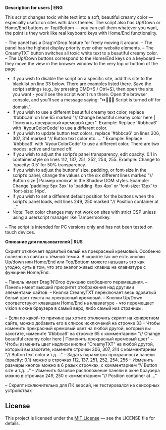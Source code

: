 **Description for users | ENG**

This script changes toxic white text into a soft, beautiful creamy color — especially useful on sites with dark themes.
The script also has Up/Down or Home/End buttons or Top/Bottom — you can call them whatever you want, the point is they work like real keyboard keys with Home/End functionality.

– The panel has a Drag'n'Drop feature for freely moving it around.
– The panel has the highest display priority over other website elements.
– The CreamyTXT button switches all toxic white text to a beautiful creamy color.
– The Up/Down buttons correspond to the Home/End keys on a keyboard — they move the view in the browser window to the very top or bottom of the page.

- If you wish to disable the script on a specific site, add this site to the blacklist on line 33 below. There are examples listed there.
  Save the script settings (e.g., by pressing CMD+S / Ctrl+S), then open the site you want - you'll see the script won’t run there.
  Open the browser console, and you’ll see a message saying: "⏩🚫🚫🚫 Script is turned off for domain.".
- If you wish to use a different beautiful creamy text color, replace '#bbbca6' on line 65 marked "// Change beautiful creamy color here | Поменять прекрасный кремовый цвет".
  Example: Replace '#bbbca6' with '#yourColorCode' to use a different color.
- If you wish to update button text colors, replace '#bbbca6' on lines 306, 307, 314 marked "// Button text color etc. ... "
  Example: Replace '#bbbca6' with '#yourColorCode' to use a different color. There are two modes: active and turned off.
- If you wish to adjust the script’s panel transparency, edit opacity: 0.1 in container.style on lines 112, 137, 251, 252, 254, 255.
  Example: Change to 'opacity: 0.5' for 50% transparency.
- If you wish to adjust the buttons’ size, padding, or font-size in the script’s panel, change the values on the six different lines marked "// Button size | Размер кнопки' in the Shadow DOM styles.
  Example: Change 'padding: 5px 3px' to 'padding: 6px 4px' or 'font-size: 13px' to 'font-size: 14px'.
- If you wish to set a different default position for the buttons when the script’s panel loads, edit lines 249, 250 marked "// Position container at ..."
- Note: Text color changes may not work on sites with strict CSP unless using a userscript manager like Tampermonkey.

– The script is intended for PC versions only and has not been tested on touch devices.

**Описание для пользователей | RUS**

Скрипт отключает ядовитый белый на прекрасный кремовый. Особенно полезно на сайтах с тёмной темой. В скрипте так же есть кнопки Up/down или Home/End или Top/Bottom можете называть это как угодно, суть в том, что это аналог живых клавиш на клавиатуре с функцией Home/End.

– Панель имеет Drag'N'Drop функцию свободного перемещения.
– Панель имеет высший приоритет отображения над другими элементами сайтов.
– Кнопка CreamyTXT переключает весь ядовитый белый цвет текста на прекрасный кремовый.
– Кнопки Up/Down соответствуют клавишам Home/End на клавиатуре - что перемещает vision в окне браузера в самый верх, либо самый низ страницы.

– Если по какой-то причине вы хотите отключить скрипт на конкретном сайте, можно добавить его в список исключений на строчке 33
– Чтобы изменить прекрасный кремовый цвет на любой другой, который вы захотите, измените '#bbbca6' на строчке 65 с комментарием "// Change beautiful creamy color here | Поменять прекрасный кремовый цвет"
– Чтобы изменить цвет надписи кнопки "CreamyTXT" на любой другой, который вы захотите, измените строчки 306, 307, 314 с комментарием "// Button text color и т.д….”
– Задать параметры прозрачности панели (opacity: 0.1) можно в строчках 112, 137, 251, 252, 254, 255
– Изменить размеры кнопок можно в 6 разых строчках, с комментарием “// Button size и т.д….”
– Изменить базовое расположение панели в окне браузера можно в строчках 249, 250 с комментарием "// Position container at ..."

– Скрипт исключительно для ПК версий, не тестировался на сенсорных устройствах

## License

This project is licensed under the [MIT License](LICENSE) — see the LICENSE file for details.

